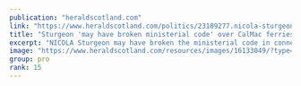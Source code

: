 ```yaml
---
publication: "heraldscotland.com"
link: "https://www.heraldscotland.com/politics/23109277.nicola-sturgeon-may-broken-ministerial-code-calmac-ferries-fiasco-meeting-claims-tory-msp/"
title: "Sturgeon 'may have broken ministerial code' over CalMac ferries fiasco"
excerpt: "NICOLA Sturgeon may have broken the ministerial code in connection to the CalMac ferries scandal, a Tory MSP has claimed."
image: "https://www.heraldscotland.com/resources/images/16133049/?type=og-image"
group: pro
rank: 15
---
```

